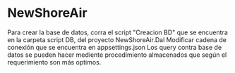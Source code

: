 # NewShoreAir
Para crear la base de datos, corra el script "Creacion BD" que se encuentra en la carpeta script DB, del proyecto NewShoreAir.Dal
Modificar cadena de conexión que se encuentra en appsettings.json
Los query contra base de datos se pueden hacer mediente procedimiento almacenados que según el requerimiento son más optimos. 
